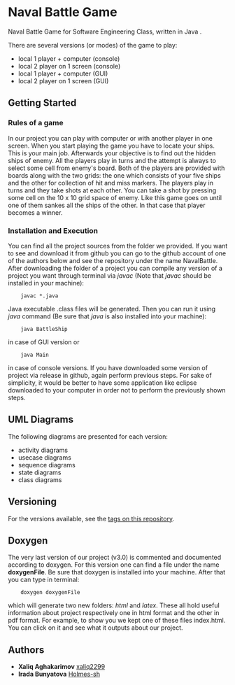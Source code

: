 # Naval Battle Game

Naval Battle Game for Software Engineering Class, written in Java .

There are several versions (or modes) of the game to play:
-  local 1 player + computer   (console)
-  local 2 player on 1 screen  (console)
-  local 1 player + computer   (GUI)
-  local 2 player on 1 screen  (GUI)

## Getting Started

### Rules of a game
In our project you can play with computer or with another player in one screen. When you start playing the game you have to locate your ships. This is your main job. Afterwards your objective is to find out the hidden ships of enemy. All the players play in turns and the attempt is always to select some cell from enemy's board. Both of the players are provided with boards along with the two grids: the one which consists of your five ships and the other for collection of hit and miss markers.
The players play in turns and they take shots at each other. You can take a shot by pressing some cell on the 10 x 10 grid space of enemy. Like this game goes on until one of them sankes all the ships of the other. In that case that player becomes a winner.

### Installation and Execution
You can find all the project sources from the folder we provided. If you want to see and download it from github you can go to the github account of one of the authors below and see the repository under the name NavalBattle.
After downloading the folder of a project you can compile any version of a project you want through terminal via *javac* (Note that *javac* should be installed in your machine):
```
	javac *.java
```
Java executable .class files will be generated. Then you can run it using *java* command (Be sure that *java* is also installed into your machine):
```
	java BattleShip
```
in case of GUI version or
```
	java Main
```
in case of console versions.
If you have downloaded some version of project via release in github, again perform previous steps.
For sake of simplicity, it would be better to have some application like eclipse downloaded to your computer in order not to perform the previously shown steps.

## UML Diagrams

The following diagrams are presented for each version:

-  activity diagrams
-  usecase diagrams
-  sequence diagrams
-  state diagrams
-  class diagrams

## Versioning

For the versions available, see the [tags on this repository](https://github.com/Holmes-sh/NavalBattle/releases). 

## Doxygen

The very last version of our project (v3.0) is commented and documented according to doxygen. For this version one can find a file under the name **doxygenFile**. Be sure that doxygen is installed into your machine. After that you can type in terminal:
```
	doxygen doxygenFile
```
which will generate two new folders: _html_ and _latex_. These all hold useful information about project respectively one in html format and the other in pdf format. For example, to show you we kept one of these files index.html. You can click on it and see what it outputs about our project.

## Authors
* **Xaliq Aghakarimov**  [xaliq2299](https://github.com/xaliq2299)
* **Irada Bunyatova**    [Holmes-sh](https://github.com/Holmes-sh)

